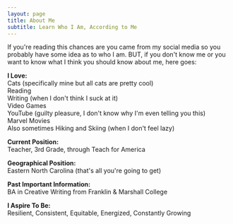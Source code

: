 ```yaml
---
layout: page
title: About Me
subtitle: Learn Who I Am, According to Me
---
```


If you're reading this chances are you came from my social media so you probably have some idea as
to who I am. BUT, if you don't know me or you want to know what I think you should know about me, here goes:


**I Love:**  
Cats (specifically mine but all cats are pretty cool)  
Reading  
Writing (when I don't think I suck at it)  
Video Games  
YouTube (guilty pleasure, I don't know why I'm even telling you this)  
Marvel Movies  
Also sometimes Hiking and Skiing (when I don't feel lazy)  

**Current Position:**  
Teacher, 3rd Grade, through Teach for America

**Geographical Position:**  
Eastern North Carolina (that's all you're going to get)

**Past Important Information:**  
BA in Creative Writing from Franklin & Marshall College

**I Aspire To Be:**  
Resilient, Consistent, Equitable, Energized, Constantly Growing

